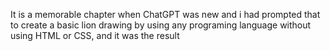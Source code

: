 It is a memorable chapter when ChatGPT was new and i had prompted that to create a basic lion drawing by using any programing language without using HTML or CSS, and it was the result
